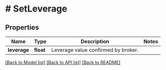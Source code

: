 # # SetLeverage

## Properties

Name | Type | Description | Notes
------------ | ------------- | ------------- | -------------
**leverage** | **float** | Leverage value confirmed by broker. |

[[Back to Model list]](../../README.md#models) [[Back to API list]](../../README.md#endpoints) [[Back to README]](../../README.md)

